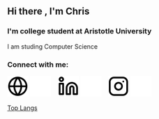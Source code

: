 ## Hi there , I'm Chris

### I'm college student at Aristotle University
I am studing Computer Science

### Connect with me:

[![website](./img/globe-light.svg)](https://users.auth.gr/cdtsingi#gh-light-mode-only)
[![website](./img/globe-dark.svg)](https://users.auth.gr/cdtsingi#gh-dark-mode-only)
&nbsp;&nbsp;
[![website](./img/linkedin-light.svg)](#gh-light-mode-only)
[![website](./img/linkedin-dark.svg)](#gh-dark-mode-only)
&nbsp;&nbsp;
[![website](./img/instagram-light.svg)](https://www.instagram.com/tsigithebeast/?hl=en#gh-light-mode-only)
[![website](./img/instagram-dark.svg)](https://www.instagram.com/tsigithebeast/?hl=en#gh-dark-mode-only)


[Top Langs](https://github-readme-stats.vercel.app/api/top-langs/?username=tsingi-chris)
<br />


